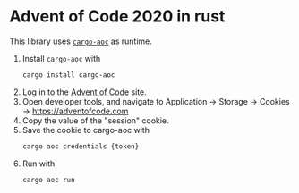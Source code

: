# Advent of Code 2020 in rust

This library uses [`cargo-aoc`](https://github.com/gobanos/cargo-aoc) as runtime.

1. Install `cargo-aoc` with
    ```sh
    cargo install cargo-aoc
    ```
2. Log in to the [Advent of Code](https://adventofcode.com/) site.
3. Open developer tools, and navigate to Application -> Storage -> Cookies -> https://adventofcode.com
4. Copy the value of the "session" cookie.
5. Save the cookie to cargo-aoc with
    ```sh
    cargo aoc credentials {token}
    ```
6. Run with
    ```sh
    cargo aoc run
    ```

